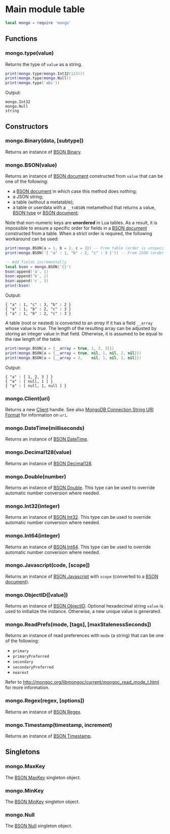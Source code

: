 Main module table
=================

```Lua
local mongo = require 'mongo'
```


Functions
---------

### mongo.type(value)
Returns the type of `value` as a string.

```Lua
print(mongo.type(mongo.Int32(123)))
print(mongo.type(mongo.Null))
print(mongo.type('abc'))
```
Output:
```
mongo.Int32
mongo.Null
string
```


Constructors
------------

### mongo.Binary(data, [subtype])
Returns an instance of [BSON Binary][BSON type].

### mongo.BSON(value)
Returns an instance of [BSON document] constructed from `value` that can be one of the following:
- a [BSON document] in which case this method does nothing;
- a JSON string;
- a table (without a metatable);
- a table or userdata with a `__toBSON` metamethod that returns a value, [BSON type] or [BSON document];

Note that non-numeric keys are __unordered__ in Lua tables. As a result, it is impossible to ensure
a specific order for fields in a [BSON document] constructed from a table. When a strict order is
required, the following workaround can be used:

```Lua
print(mongo.BSON{a = 1, b = 2, c = 3}) -- From table (order is unspecified)
print(mongo.BSON('{ "a" : 1, "b" : 2, "c" : 3 }')) -- From JSON (order is preserved)

-- Add fields incrementally
local bson = mongo.BSON('{}')
bson:append('a', 1)
bson:append('b', 2)
bson:append('c', 3)
print(bson)
```
Output:
```
{ "a" : 1, "c" : 3, "b" : 2 }
{ "a" : 1, "b" : 2, "c" : 3 }
{ "a" : 1, "b" : 2, "c" : 3 }
```

A table (root or nested) is converted to an _array_ if it has a field `__array` whose value is
_true_. The length of the resulting array can be adjusted by storing an integer value in that field.
Otherwise, it is assumed to be equal to the raw length of the table.

```Lua
print(mongo.BSON{a = {__array = true, 1, 2, 3}})
print(mongo.BSON{a = {__array = true, nil, 1, nil, 2, nil}})
print(mongo.BSON{a = {__array = 3,    nil, 1, nil, 2, nil}})
```
Output:
```
{ "a" : [ 1, 2, 3 ] }
{ "a" : [ null, 1 ] }
{ "a" : [ null, 1, null ] }
```

### mongo.Client(uri)
Returns a new [Client] handle. See also [MongoDB Connection String URI Format] for information on `uri`.

### mongo.DateTime(milliseconds)
Returns an instance of [BSON DateTime][BSON type].

### mongo.Decimal128(value)
Returns an instance of [BSON Decimal128][BSON type].

### mongo.Double(number)
Returns an instance of [BSON Double][BSON type]. This type can be used to override automatic number
conversion where needed.

### mongo.Int32(integer)
Returns an instance of [BSON Int32][BSON type]. This type can be used to override automatic number
conversion where needed.

### mongo.Int64(integer)
Returns an instance of [BSON Int64][BSON type]. This type can be used to override automatic number
conversion where needed.

### mongo.Javascript(code, [scope])
Returns an instance of [BSON Javascript][BSON type] with `scope` (converted to a [BSON document]).

### mongo.ObjectID([value])
Returns an instance of [BSON ObjectID]. Optional hexadecimal string `value` is used to initialize
the instance. Otherwise, a new unique value is generated.

### mongo.ReadPrefs(mode, [tags], [maxStalenessSeconds])
Returns an instance of read preferences with `mode` (a string) that can be one of the following:
- `primary`
- `primaryPreferred`
- `secondary`
- `secondaryPreferred`
- `nearest`

Refer to http://mongoc.org/libmongoc/current/mongoc_read_mode_t.html for more information.

### mongo.Regex(regex, [options])
Returns an instance of [BSON Regex][BSON type].

### mongo.Timestamp(timestamp, increment)
Returns an instance of [BSON Timestamp][BSON type].


Singletons
----------

### mongo.MaxKey
The [BSON MaxKey][BSON type] singleton object.

### mongo.MinKey
The [BSON MinKey][BSON type] singleton object.

### mongo.Null
The [BSON Null][BSON type] singleton object.


[BSON document]: bson.md
[BSON ObjectID]: objectid.md
[BSON type]: bsontype.md
[Client]: client.md
[MongoDB Connection String URI Format]: https://docs.mongodb.com/manual/reference/connection-string/

